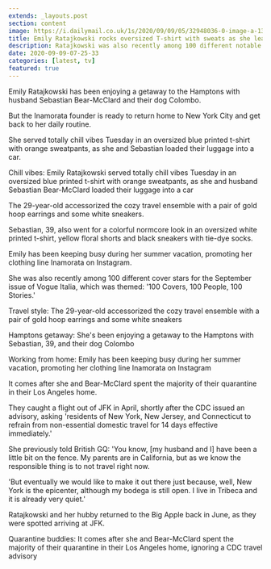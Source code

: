 ```yaml
---
extends: _layouts.post
section: content
image: https://i.dailymail.co.uk/1s/2020/09/09/05/32948036-0-image-a-139_1599626144624.jpg 
title: Emily Ratajkowski rocks oversized T-shirt with sweats as she leaves Hamptons with husband 
description: Ratajkowski was also recently among 100 different notable cover stars for the September issue of Vogue Italia, which was themed 100 Covers, 100 People, 100 Stories. 
date: 2020-09-09-07-25-33 
categories: [latest, tv] 
featured: true 
--- 
```

Emily Ratajkowski has been enjoying a getaway to the Hamptons with husband Sebastian Bear-McClard and their dog Colombo.

But the Inamorata founder is ready to return home to New York City and get back to her daily routine.  

She served totally chill vibes Tuesday in an oversized blue printed t-shirt with orange sweatpants, as she and Sebastian loaded their luggage into a car.

Chill vibes: Emily Ratajkowski served totally chill vibes Tuesday in an oversized blue printed t-shirt with orange sweatpants, as she and husband Sebastian Bear-McClard loaded their luggage into a car

The 29-year-old accessorized the cozy travel ensemble with a pair of gold hoop earrings and some white sneakers.

Sebastian, 39, also went for a colorful normcore look in an oversized white printed t-shirt, yellow floral shorts and black sneakers with tie-dye socks. 

Emily has been keeping busy during her summer vacation, promoting her clothing line Inamorata on Instagram.

She was also recently among 100 different cover stars for the September issue of Vogue Italia, which was themed: '100 Covers, 100 People, 100 Stories.'     

Travel style: The 29-year-old accessorized the cozy travel ensemble with a pair of gold hoop earrings and some white sneakers 

Hamptons getaway: She's been enjoying a getaway to the Hamptons with Sebastian, 39, and their dog Colombo 

Working from home: Emily has been keeping busy during her summer vacation, promoting her clothing line Inamorata on Instagram

It comes after she and Bear-McClard spent the majority of their quarantine in their Los Angeles home.

They caught a flight out of JFK in April, shortly after the CDC issued an advisory, asking 'residents of New York, New Jersey, and Connecticut to refrain from non-essential domestic travel for 14 days effective immediately.'

She previously told British GQ: 'You know, [my husband and I] have been a little bit on the fence. My parents are in California, but as we know the responsible thing is to not travel right now.

'But eventually we would like to make it out there just because, well, New York is the epicenter, although my bodega is still open. I live in Tribeca and it is already very quiet.'

Ratajkowski and her hubby returned to the Big Apple back in June, as they were spotted arriving at JFK.

Quarantine buddies: It comes after she and Bear-McClard spent the majority of their quarantine in their Los Angeles home, ignoring a CDC travel advisory

